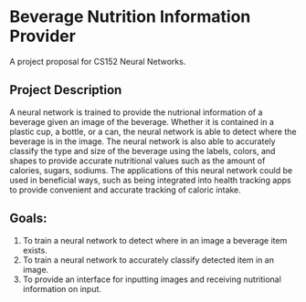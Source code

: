 # Beverage Nutrition Information Provider

A project proposal for CS152 Neural Networks.

## Project Description

A neural network is trained to provide the nutrional information of a beverage given an image of the beverage. Whether it is contained in a plastic cup, a bottle, or a can, the neural network is able to detect where the beverage is in the image. The neural network is also able to accurately classify the type and size of the beverage using the labels, colors, and shapes to provide accurate nutritional values such as the amount of calories, sugars, sodiums. The applications of this neural network could be used in beneficial ways, such as being integrated into health tracking apps to provide convenient and accurate tracking of caloric intake.

## Goals:

1. To train a neural network to detect where in an image a beverage item exists.
2. To train a neural network to accurately classify detected item in an image.
3. To provide an interface for inputting images and receiving nutritional information on input.
